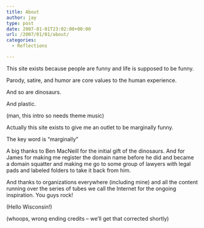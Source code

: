 ```yaml
---
title: About
author: jay
type: post
date: 2007-01-01T23:02:00+00:00
url: /2007/01/01/about/
categories:
  - Reflections

---
```

This site exists because people are funny and life is supposed to be funny.

Parody, satire, and humor are core values to the human experience.

And so are dinosaurs.

And plastic.

(man, this intro so needs theme music)

Actually this site exists to give me an outlet to be marginally funny.

The key word is “marginally”

A big thanks to Ben MacNeill for the initial gift of the dinosaurs. And for James for making me register the domain name before he did and became a domain squatter and making me go to some group of lawyers with legal pads and labeled folders to take it back from him.

And thanks to organizations everywhere (including mine) and all the content running over the series of tubes we call the Internet for the ongoing inspiration. You guys rock!

(Hello Wisconsin!)

(whoops, wrong ending credits &#8211; we’ll get that corrected shortly)